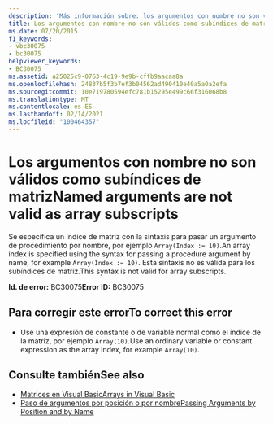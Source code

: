 ```yaml
---
description: 'Más información sobre: los argumentos con nombre no son válidos como subíndices de matriz'
title: Los argumentos con nombre no son válidos como subíndices de matriz
ms.date: 07/20/2015
f1_keywords:
- vbc30075
- bc30075
helpviewer_keywords:
- BC30075
ms.assetid: a25025c9-0763-4c19-9e9b-cffb9aacaa8a
ms.openlocfilehash: 24837b5f3b7ef3b04562ad490410e40a5a0a2efa
ms.sourcegitcommit: 10e719780594efc781b15295e499c66f316068b8
ms.translationtype: MT
ms.contentlocale: es-ES
ms.lasthandoff: 02/14/2021
ms.locfileid: "100464357"
---
```

# <a name="named-arguments-are-not-valid-as-array-subscripts"></a><span data-ttu-id="b5e2e-103">Los argumentos con nombre no son válidos como subíndices de matriz</span><span class="sxs-lookup"><span data-stu-id="b5e2e-103">Named arguments are not valid as array subscripts</span></span>

<span data-ttu-id="b5e2e-104">Se especifica un índice de matriz con la sintaxis para pasar un argumento de procedimiento por nombre, por ejemplo `Array(Index := 10)`.</span><span class="sxs-lookup"><span data-stu-id="b5e2e-104">An array index is specified using the syntax for passing a procedure argument by name, for example `Array(Index := 10)`.</span></span> <span data-ttu-id="b5e2e-105">Esta sintaxis no es válida para los subíndices de matriz.</span><span class="sxs-lookup"><span data-stu-id="b5e2e-105">This syntax is not valid for array subscripts.</span></span>  
  
 <span data-ttu-id="b5e2e-106">**Id. de error:** BC30075</span><span class="sxs-lookup"><span data-stu-id="b5e2e-106">**Error ID:** BC30075</span></span>  
  
## <a name="to-correct-this-error"></a><span data-ttu-id="b5e2e-107">Para corregir este error</span><span class="sxs-lookup"><span data-stu-id="b5e2e-107">To correct this error</span></span>  
  
- <span data-ttu-id="b5e2e-108">Use una expresión de constante o de variable normal como el índice de la matriz, por ejemplo `Array(10)`.</span><span class="sxs-lookup"><span data-stu-id="b5e2e-108">Use an ordinary variable or constant expression as the array index, for example `Array(10)`.</span></span>  
  
## <a name="see-also"></a><span data-ttu-id="b5e2e-109">Consulte también</span><span class="sxs-lookup"><span data-stu-id="b5e2e-109">See also</span></span>

- [<span data-ttu-id="b5e2e-110">Matrices en Visual Basic</span><span class="sxs-lookup"><span data-stu-id="b5e2e-110">Arrays in Visual Basic</span></span>](../programming-guide/language-features/arrays/index.md)
- [<span data-ttu-id="b5e2e-111">Paso de argumentos por posición o por nombre</span><span class="sxs-lookup"><span data-stu-id="b5e2e-111">Passing Arguments by Position and by Name</span></span>](../programming-guide/language-features/procedures/passing-arguments-by-position-and-by-name.md)
